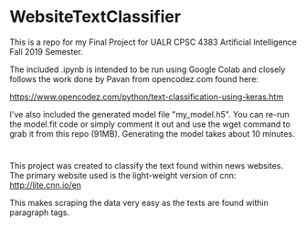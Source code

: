 # WebsiteTextClassifier

This is a repo for my Final Project for UALR CPSC 4383 Artificial Intelligence Fall 2019 Semester.

The included .ipynb is intended to be run using Google Colab and closely follows the work done by Pavan from opencodez.com found here:

https://www.opencodez.com/python/text-classification-using-keras.htm

I've also included the generated model file "my_model.h5". You can re-run the model.fit code or simply comment it out and use the wget command to grab it from this repo (91MB). Generating the model takes about 10 minutes.

#

This project was created to classify the text found within news websites. The primary website used is the light-weight version of cnn: http://lite.cnn.io/en

This makes scraping the data very easy as the texts are found within paragraph tags.
